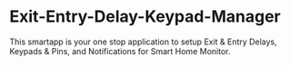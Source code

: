 # Exit-Entry-Delay-Keypad-Manager
This smartapp is your one stop application to setup Exit & Entry Delays, Keypads & Pins, and Notifications for Smart Home Monitor.
